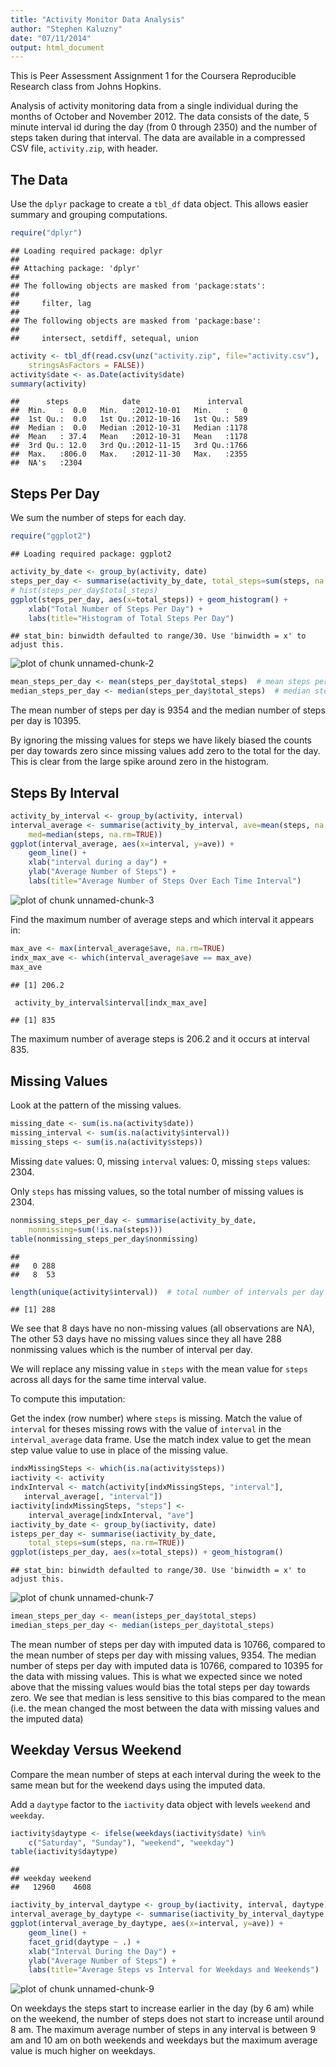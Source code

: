 ```yaml
---
title: "Activity Monitor Data Analysis"
author: "Stephen Kaluzny"
date: "07/11/2014"
output: html_document
---
```

This is Peer Assessment Assignment 1 for the Coursera Reproducible Research class from Johns Hopkins.

Analysis of activity monitoring data from a single individual during the months of October and November 2012. The data consists of the date, 5 minute interval id during the day (from 0 through 2350) and the number of steps taken during that interval.
The data are available in a compressed CSV file, `activity.zip`, with header.

## The Data
Use the `dplyr` package to create a `tbl_df` data object.
This allows easier summary and grouping computations.

```r
require("dplyr")
```

```
## Loading required package: dplyr
## 
## Attaching package: 'dplyr'
## 
## The following objects are masked from 'package:stats':
## 
##     filter, lag
## 
## The following objects are masked from 'package:base':
## 
##     intersect, setdiff, setequal, union
```

```r
activity <- tbl_df(read.csv(unz("activity.zip", file="activity.csv"),
    stringsAsFactors = FALSE))
activity$date <- as.Date(activity$date)
summary(activity)
```

```
##      steps            date               interval   
##  Min.   :  0.0   Min.   :2012-10-01   Min.   :   0  
##  1st Qu.:  0.0   1st Qu.:2012-10-16   1st Qu.: 589  
##  Median :  0.0   Median :2012-10-31   Median :1178  
##  Mean   : 37.4   Mean   :2012-10-31   Mean   :1178  
##  3rd Qu.: 12.0   3rd Qu.:2012-11-15   3rd Qu.:1766  
##  Max.   :806.0   Max.   :2012-11-30   Max.   :2355  
##  NA's   :2304
```

## Steps Per Day
We sum the number of steps for each day. 

```r
require("ggplot2")
```

```
## Loading required package: ggplot2
```

```r
activity_by_date <- group_by(activity, date)
steps_per_day <- summarise(activity_by_date, total_steps=sum(steps, na.rm=TRUE))
# hist(steps_per_day$total_steps)
ggplot(steps_per_day, aes(x=total_steps)) + geom_histogram() +
    xlab("Total Number of Steps Per Day") +
    labs(title="Histogram of Total Steps Per Day")
```

```
## stat_bin: binwidth defaulted to range/30. Use 'binwidth = x' to adjust this.
```

![plot of chunk unnamed-chunk-2](figure/unnamed-chunk-2.png) 

```r
mean_steps_per_day <- mean(steps_per_day$total_steps)  # mean steps per day
median_steps_per_day <- median(steps_per_day$total_steps)  # median steps per day
```
The mean number of steps per day is 9354
and the median number of steps per day is
10395.

By ignoring the missing values for steps we have likely biased the counts
per day towards zero since missing values add zero to the total for the day.
This is clear from the large spike around zero in the histogram.

## Steps By Interval

```r
activity_by_interval <- group_by(activity, interval)
interval_average <- summarise(activity_by_interval, ave=mean(steps, na.rm=TRUE),
    med=median(steps, na.rm=TRUE))
ggplot(interval_average, aes(x=interval, y=ave)) +
    geom_line() +
    xlab("interval during a day") +
    ylab("Average Number of Steps") +
    labs(title="Average Number of Steps Over Each Time Interval")
```

![plot of chunk unnamed-chunk-3](figure/unnamed-chunk-3.png) 

Find the maximum number of average steps and which interval it appears in:

```r
max_ave <- max(interval_average$ave, na.rm=TRUE)
indx_max_ave <- which(interval_average$ave == max_ave)
max_ave
```

```
## [1] 206.2
```

```r
 activity_by_interval$interval[indx_max_ave]
```

```
## [1] 835
```
The maximum number of average steps is 206.2 and it occurs at
interval 835.


## Missing Values
Look at the pattern of the missing values.


```r
missing_date <- sum(is.na(activity$date))
missing_interval <- sum(is.na(activity$interval))
missing_steps <- sum(is.na(activity$steps))
```

Missing `date` values: 0,
missing `interval` values: 0,
missing `steps` values: 2304.

Only `steps` has missing values, so the total number of missing values is 2304.


```r
nonmissing_steps_per_day <- summarise(activity_by_date,
    nonmissing=sum(!is.na(steps)))
table(nonmissing_steps_per_day$nonmissing)
```

```
## 
##   0 288 
##   8  53
```

```r
length(unique(activity$interval))  # total number of intervals per day
```

```
## [1] 288
```
We see that 8 days have no non-missing values
(all observations are NA),
The other 53 days have no missing values since they all have 288 nonmissing
values which is the number of interval per day.

We will replace any missing value in `steps` with the mean value
for `steps` across all days for the same time interval value.

To compute this imputation:

Get the index (row number) where `steps` is missing.
Match the value of `interval` for theses missing rows
with the value of `interval` in the `interval_average` data frame.
Use the match index value to get the mean step value value to use
in place of the missing value.

```r
indxMissingSteps <- which(is.na(activity$steps))
iactivity <- activity
indxInterval <- match(activity[indxMissingSteps, "interval"],
   interval_average[, "interval"])
iactivity[indxMissingSteps, "steps"] <-
    interval_average[indxInterval, "ave"]
iactivity_by_date <- group_by(iactivity, date)
isteps_per_day <- summarise(iactivity_by_date,
    total_steps=sum(steps, na.rm=TRUE))
ggplot(isteps_per_day, aes(x=total_steps)) + geom_histogram()
```

```
## stat_bin: binwidth defaulted to range/30. Use 'binwidth = x' to adjust this.
```

![plot of chunk unnamed-chunk-7](figure/unnamed-chunk-7.png) 

```r
imean_steps_per_day <- mean(isteps_per_day$total_steps)
imedian_steps_per_day <- median(isteps_per_day$total_steps)
```
The mean number of steps per day with imputed data is
10766,
compared to the mean number of steps per day with missing values,
9354.
The median number of steps per day with imputed data is
10766,
compared to 
10395
for the data with missing values.
This is what we expected since we noted above that the missing values would bias the total steps per day towards zero.
We see that median is less sensitive to this bias compared to the mean (i.e. the mean changed the most between the data with missing values and the imputed data)

## Weekday Versus Weekend
Compare the mean number of steps at each interval during the week to the same mean but for the weekend days using the imputed data.

Add a `daytype` factor to the `iactivity` data object with levels `weekend` and
`weekday`.

```r
iactivity$daytype <- ifelse(weekdays(iactivity$date) %in%
    c("Saturday", "Sunday"), "weekend", "weekday")
table(iactivity$daytype)
```

```
## 
## weekday weekend 
##   12960    4608
```

```r
iactivity_by_interval_daytype <- group_by(iactivity, interval, daytype)
interval_average_by_daytype <- summarise(iactivity_by_interval_daytype, ave=mean(steps, na.rm=TRUE))
ggplot(interval_average_by_daytype, aes(x=interval, y=ave)) +
    geom_line() +
    facet_grid(daytype ~ .) +
    xlab("Interval During the Day") +
    ylab("Average Number of Steps") +
    labs(title="Average Steps vs Interval for Weekdays and Weekends")
```

![plot of chunk unnamed-chunk-9](figure/unnamed-chunk-9.png) 

On weekdays the steps start to increase earlier in the day (by 6 am) while on the weekend, the number of steps does not start to increase until around 8 am.
The maximum average number of steps in any interval is between 9 am and 10 am on both weekends and weekdays but the maximum average value is much higher on weekdays.
